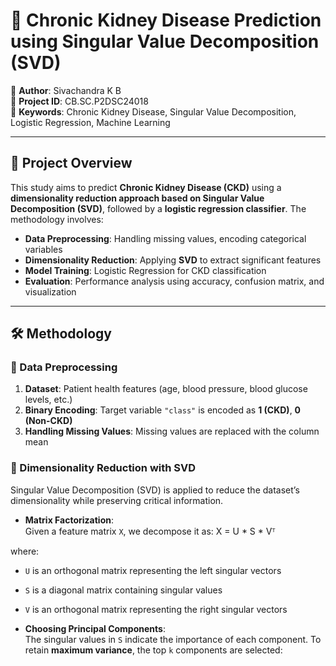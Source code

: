# 🏥 Chronic Kidney Disease Prediction using Singular Value Decomposition (SVD)  

📌 **Author**: Sivachandra K B  
📅 **Project ID**: CB.SC.P2DSC24018  
📜 **Keywords**: Chronic Kidney Disease, Singular Value Decomposition, Logistic Regression, Machine Learning  

---

## 📌 Project Overview  
This study aims to predict **Chronic Kidney Disease (CKD)** using a **dimensionality reduction approach based on Singular Value Decomposition (SVD)**, followed by a **logistic regression classifier**. The methodology involves:  
- **Data Preprocessing**: Handling missing values, encoding categorical variables  
- **Dimensionality Reduction**: Applying **SVD** to extract significant features  
- **Model Training**: Logistic Regression for CKD classification  
- **Evaluation**: Performance analysis using accuracy, confusion matrix, and visualization  

---

## 🛠 Methodology  

### 🔹 Data Preprocessing  
1. **Dataset**: Patient health features (age, blood pressure, blood glucose levels, etc.)  
2. **Binary Encoding**: Target variable `"class"` is encoded as **1 (CKD)**, **0 (Non-CKD)**  
3. **Handling Missing Values**: Missing values are replaced with the column mean  

### 🔹 Dimensionality Reduction with SVD  
Singular Value Decomposition (SVD) is applied to reduce the dataset’s dimensionality while preserving critical information.  

- **Matrix Factorization**:  
  Given a feature matrix `X`, we decompose it as:
X = U * S * Vᵀ

where:  
- `U` is an orthogonal matrix representing the left singular vectors  
- `S` is a diagonal matrix containing singular values  
- `V` is an orthogonal matrix representing the right singular vectors  

- **Choosing Principal Components**:  
The singular values in `S` indicate the importance of each component. To retain **maximum variance**, the top `k` components are selected:  

